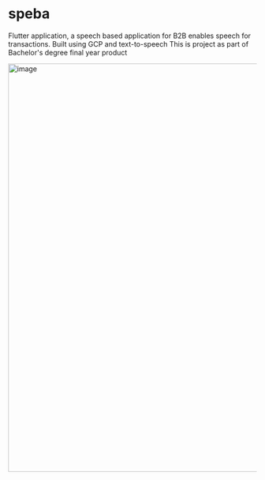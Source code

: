 # speba
  Flutter application, a speech based application for B2B enables speech for transactions.
  Built using GCP and text-to-speech
This is project as part of Bachelor's degree final year product

<img width="1211" height="826" alt="image" src="https://github.com/user-attachments/assets/f17fbe2e-529a-45d5-b23f-3a06225b26a9" />

